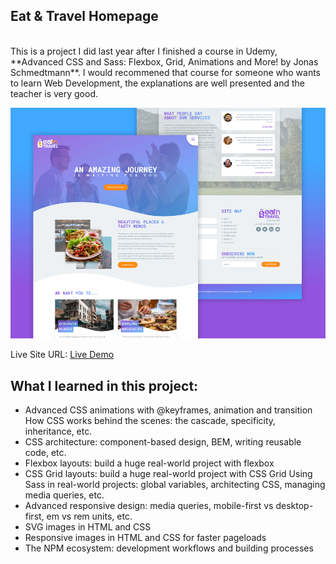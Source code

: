 ## Eat & Travel Homepage
<br />
This is a project I did last year after I finished a course in Udemy, **Advanced CSS and Sass: Flexbox, Grid, Animations and More! by Jonas Schmedtmann**. I would recommened that course for someone who wants to learn Web Development, the explanations are well presented and the teacher is very good.

![](project-preview.jpg)

Live Site URL: [Live Demo](https://kennyestrella-eat-and-travel.netlify.app/)

## What I learned in this project:

- Advanced CSS animations with @keyframes, animation and transition
How CSS works behind the scenes: the cascade, specificity, inheritance, etc.
- CSS architecture: component-based design, BEM, writing reusable code, etc.
- Flexbox layouts: build a huge real-world project with flexbox
- CSS Grid layouts: build a huge real-world project with CSS Grid
Using Sass in real-world projects: global variables, architecting CSS, managing media queries, etc.
- Advanced responsive design: media queries, mobile-first vs desktop-first, em vs rem units, etc.
- SVG images in HTML and CSS
- Responsive images in HTML and CSS for faster pageloads
- The NPM ecosystem: development workflows and building processes